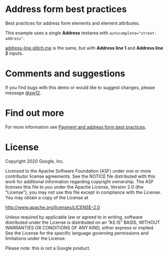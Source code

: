 # Address form best practices

Best practices for address form elements and element attributes.


This example uses a single **Address** textarea with `autocomplete="street-address"`. 

[address-line.glitch.me](https://address-line.glitch.me) is the same, but with 
**Address line 1** and **Address line 2** inputs.



# Comments and suggestions

If you find bugs with this demo or would like to suggest changes, please message [@sw12](https//twitter.com/@sw12).


# Find out more

For more information see [Payment and address form best practices](https://web.dev/payment-and-address-form-best-practices).


# License

Copyright 2020 Google, Inc.

Licensed to the Apache Software Foundation (ASF) under one or more contributor license agreements. See the NOTICE file distributed with this work for additional information regarding copyright ownership. The ASF licenses this file to you under the Apache License, Version 2.0 (the “License”); you may not use this file except in compliance with the License. You may obtain a copy of the License at

http://www.apache.org/licenses/LICENSE-2.0

Unless required by applicable law or agreed to in writing, software distributed under the License is distributed on an “AS IS” BASIS, WITHOUT WARRANTIES OR CONDITIONS OF ANY KIND, either express or implied. See the License for the specific language governing permissions and limitations under the License.

Please note: this is not a Google product.
